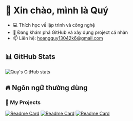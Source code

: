 

# 👋 Xin chào, mình là Quý
- 💻 Thích học về lập trình và công nghệ
- 🚀 Đang khám phá GitHub và xây dựng project cá nhân
- 📫 Liên hệ: hoangquy13042k6@gmail.com

## 📊 GitHub Stats
![Quy's GitHub stats](https://github-readme-stats.vercel.app/api?username=Quy1314&show_icons=true&theme=radical)

## 🔥 Ngôn ngữ thường dùng


### 🚀 My Projects
[![Readme Card](https://github-readme-stats.vercel.app/api/pin/?username=Quy1314&repo=CSDL_UIT&theme=radical)](https://github.com/Quy1314/CSDL_UIT)
[![Readme Card](https://github-readme-stats.vercel.app/api/pin/?username=Quy1314&repo=QuyhocWinforms&theme=radical)](https://github.com/Quy1314/QuyhocWinforms)
[![Readme Card](https://github-readme-stats.vercel.app/api/pin/?username=Quy1314&repo=QuyhocWinforms&theme=radical)](https://github.com/Quy1314/DSA_UIT)
